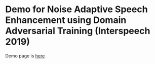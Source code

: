 # Demo for Noise Adaptive Speech Enhancement using Domain Adversarial Training (Interspeech 2019)

Demo page is [here](https://jerrygood0703.github.io/demo_noise_adaptive_se/)
